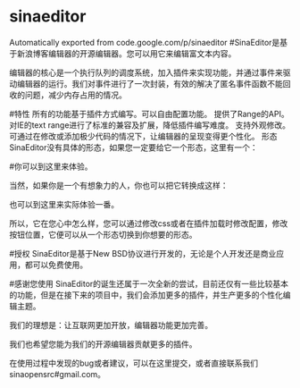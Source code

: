 # sinaeditor
Automatically exported from code.google.com/p/sinaeditor
#SinaEditor是基于新浪博客编辑器的开源编辑器。您可以用它来编辑富文本内容。

编辑器的核心是一个执行队列的调度系统，加入插件来实现功能，并通过事件来驱动编辑器的运行。我们对事件进行了一次封装，有效的解决了匿名事件函数不能回收的问题，减少内存占用的情况。

#特性
所有的功能基于插件方式编写。可以自由配置功能。
提供了Range的API。对IE的text range进行了标准的兼容及扩展，降低插件编写难度。
支持外观修改。可通过在修改或添加极少代码的情况下，让编辑器的呈现变得更个性化。
形态
SinaEditor没有具体的形态，如果您一定要给它一个形态，这里有一个：



#你可以到这里来体验。

当然，如果你是一个有想象力的人，你也可以把它转换成这样：



也可以到这里来实际体验一番。

所以，它在您心中怎么样，您可以通过修改css或者在插件加载时修改配置，修改按钮位置，它便可以从一个形态切换到你想要的形态。

#授权
SinaEditor是基于New BSD协议进行开发的，无论是个人开发还是商业应用，都可以免费使用。

#感谢您使用
SinaEditor的诞生还属于一次全新的尝试，目前还仅有一些比较基本的功能，但是在接下来的项目中，我们会添加更多的插件，并生产更多的个性化编辑主题。

我们的理想是：让互联网更加开放，编辑器功能更加完善。

我们也希望您能为我们的开源编辑器贡献更多的插件。

在使用过程中发现的bug或者建议，可以在这里提交，或者直接联系我们sinaopensrc#gmail.com。

